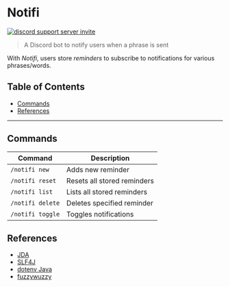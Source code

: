 # **Notifi**

<a href="https://discord.com/api/oauth2/authorize?client_id=1053627137883652156&permissions=0&scope=bot%20applications.commands"><img src="https://img.shields.io/badge/discord-%237289DA.svg?&style=for-the-badge&logo=discord&logoColor=white" alt="discord support server invite" /></a>

> A Discord bot to notify users when a phrase is sent

With *Notifi*, users store *reminders* to subscribe to notifications for various phrases/words.

## Table of Contents

- [Commands](#commands)
- [References](#references)

---

## Commands

| Command           | Description                |
|-------------------|----------------------------|
| `/notifi new`    | Adds new reminder           |
| `/notifi reset`  | Resets all stored reminders |
| `/notifi list`   | Lists all stored reminders  |
| `/notifi delete` | Deletes specified reminder  |
| `/notifi toggle` | Toggles notifications       |

## References

- [JDA](https://github.com/DV8FromTheWorld/JDA)
- [SLF4J](https://github.com/qos-ch/slf4j)
- [dotenv Java](https://github.com/cdimascio/dotenv-java)
- [fuzzywuzzy](https://github.com/xdrop/fuzzywuzzy)
